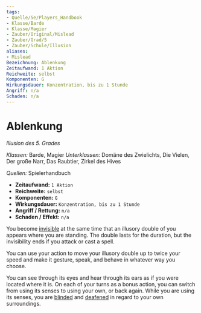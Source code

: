 ```yaml
---
tags:
- Quelle/5e/Players_Handbook
- Klasse/Barde
- Klasse/Magier
- Zauber/Original/Mislead
- Zauber/Grad/5
- Zauber/Schule/Illusion
aliases:
- Mislead
Bezeichnung: Ablenkung
Zeitaufwand: 1 Aktion
Reichweite: selbst
Komponenten: G
Wirkungsdauer: Konzentration, bis zu 1 Stunde
Angriff: n/a
Schaden: n/a
---
```

# Ablenkung
_Illusion des 5. Grades_

_Klassen:_ Barde, Magier
_Unterklassen:_  Domäne des Zwielichts,  Die Vielen, Der große Narr, Das Raubtier, Zirkel des Hives

_Quellen:_ Spielerhandbuch

- **Zeitaufwand:** `1 Aktion`
- **Reichweite:** `selbst`
- **Komponenten:** `G`
- **Wirkungsdauer:** `Konzentration, bis zu 1 Stunde`
- **Angriff / Rettung:** `n/a`
- **Schaden / Effekt:**  `n/a`

You become [invisible](rules/conditions.md#invisible) at the same time that an illusory double of you appears where you are standing. The double lasts for the duration, but the invisibility ends if you attack or cast a spell.

You can use your action to move your illusory double up to twice your speed and make it gesture, speak, and behave in whatever way you choose.

You can see through its eyes and hear through its ears as if you were located where it is. On each of your turns as a bonus action, you can switch from using its senses to using your own, or back again. While you are using its senses, you are [blinded](rules/conditions.md#blinded) and [deafened](rules/conditions.md#deafened) in regard to your own surroundings.